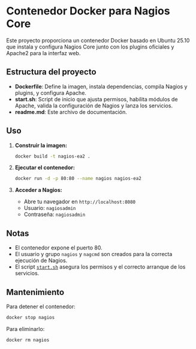 # Contenedor Docker para Nagios Core

Este proyecto proporciona un contenedor Docker basado en Ubuntu 25.10 que instala y configura Nagios Core junto con los plugins oficiales y Apache2 para la interfaz web.

## Estructura del proyecto

- **Dockerfile**: Define la imagen, instala dependencias, compila Nagios y plugins, y configura Apache.
- **start.sh**: Script de inicio que ajusta permisos, habilita módulos de Apache, valida la configuración de Nagios y lanza los servicios.
- **readme.md**: Este archivo de documentación.

## Uso

1. **Construir la imagen:**
   ```sh
   docker build -t nagios-ea2 .
   ```

2. **Ejecutar el contenedor:**
   ```sh
   docker run -d -p 80:80 --name nagios nagios-ea2
   ```

3. **Acceder a Nagios:**
   - Abre tu navegador en `http://localhost:8080`
   - Usuario: `nagiosadmin`
   - Contraseña: `nagiosadmin`

## Notas

- El contenedor expone el puerto 80.
- El usuario y grupo `nagios` y `nagcmd` son creados para la correcta ejecución de Nagios.
- El script [`start.sh`](start.sh) asegura los permisos y el correcto arranque de los servicios.

## Mantenimiento

Para detener el contenedor:
```sh
docker stop nagios
```
Para eliminarlo:
```sh
docker rm nagios
```
